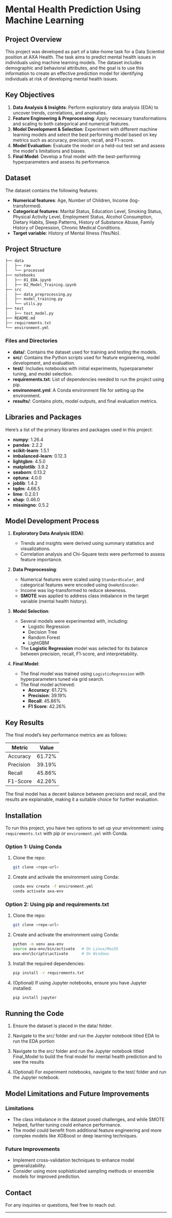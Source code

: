 # Mental Health Prediction Using Machine Learning

## Project Overview

This project was developed as part of a take-home task for a Data Scientist position at AXA Health. The task aims to predict mental health issues in individuals using machine learning models. The dataset includes demographic and behavioral attributes, and the goal is to use this information to create an effective prediction model for identifying individuals at risk of developing mental health issues.

## Key Objectives

1. **Data Analysis & Insights**: Perform exploratory data analysis (EDA) to uncover trends, correlations, and anomalies.
2. **Feature Engineering & Preprocessing**: Apply necessary transformations and scaling to both categorical and numerical features.
3. **Model Development & Selection**: Experiment with different machine learning models and select the best performing model based on key metrics such as accuracy, precision, recall, and F1-score.
4. **Model Evaluation**: Evaluate the model on a held-out test set and assess the model's limitations and biases.
5. **Final Model**: Develop a final model with the best-performing hyperparameters and assess its performance.

## Dataset

The dataset contains the following features:
- **Numerical features**: Age, Number of Children, Income (log-transformed).
- **Categorical features**: Marital Status, Education Level, Smoking Status, Physical Activity Level, Employment Status, Alcohol Consumption, Dietary Habits, Sleep Patterns, History of Substance Abuse, Family History of Depression, Chronic Medical Conditions.
- **Target variable**: History of Mental Illness (Yes/No).

## Project Structure
```bash
├── data
│   ├── raw
│   └── processed
├── notebooks
│   ├── 01_EDA.ipynb
│   ├── 02_Model_Training.ipynb
├── src
│   ├── data_preprocessing.py
│   ├── model_training.py
│   └── utils.py
├── test
│   ├── test_model.py
├── README.md
├── requirements.txt
└── environment.yml
```




### Files and Directories
- **data/**: Contains the dataset used for training and testing the models.
- **src/**: Contains the Python scripts used for feature engineering, model development, and evaluation.
- **test/**: Includes notebooks with initial experiments, hyperparameter tuning, and model selection.
- **requirements.txt**: List of dependencies needed to run the project using pip.
- **environment.yml**: A Conda environment file for setting up the environment.
- **results/**: Contains plots, model outputs, and final evaluation metrics.

## Libraries and Packages

Here’s a list of the primary libraries and packages used in this project:
- **numpy**: 1.26.4
- **pandas**: 2.2.2
- **scikit-learn**: 1.5.1
- **imbalanced-learn**: 0.12.3
- **lightgbm**: 4.5.0
- **matplotlib**: 3.9.2
- **seaborn**: 0.13.2
- **optuna**: 4.0.0
- **joblib**: 1.4.2
- **tqdm**: 4.66.5
- **lime**: 0.2.0.1
- **shap**: 0.46.0
- **missingno**: 0.5.2

## Model Development Process

1. **Exploratory Data Analysis (EDA)**:
   - Trends and insights were derived using summary statistics and visualizations.
   - Correlation analysis and Chi-Square tests were performed to assess feature importance.

2. **Data Preprocessing**:
   - Numerical features were scaled using `StandardScaler`, and categorical features were encoded using `OneHotEncoder`.
   - Income was log-transformed to reduce skewness.
   - **SMOTE** was applied to address class imbalance in the target variable (mental health history).

3. **Model Selection**:
   - Several models were experimented with, including:
     - Logistic Regression
     - Decision Tree
     - Random Forest
     - LightGBM
   - The **Logistic Regression** model was selected for its balance between precision, recall, F1-score, and interpretability.

4. **Final Model**:
   - The final model was trained using `LogisticRegression` with hyperparameters tuned via grid search.
   - The final model achieved:
     - **Accuracy**: 61.72%
     - **Precision**: 39.19%
     - **Recall**: 45.86%
     - **F1 Score**: 42.26%

## Key Results

The final model’s key performance metrics are as follows:

| Metric      | Value   |
|-------------|---------|
| Accuracy    | 61.72%  |
| Precision   | 39.19%  |
| Recall      | 45.86%  |
| F1-Score    | 42.26%  |

The final model has a decent balance between precision and recall, and the results are explainable, making it a suitable choice for further evaluation.

## Installation

To run this project, you have two options to set up your environment: using `requirements.txt` with pip or `environment.yml` with Conda.

### Option 1: Using Conda

1. Clone the repo:
   ```bash
   git clone <repo-url>
   ```

2. Create and activate the environment using Conda:
    ```bash
    conda env create -f environment.yml
    conda activate axa-env
    ```

### Option 2: Using pip and requirements.txt

1. Clone the repo:
   ```bash
   git clone <repo-url>
   ```

2. Create and activate the environment using Conda:
    ```bash
    python -m venv axa-env
    source axa-env/bin/activate   # On Linux/MacOS
    axa-env\Scripts\activate      # On Windows
    ```

3. Install the required dependencies:
    ```bash
    pip install -r requirements.txt
    ```

4. (Optional) If using Jupyter notebooks, ensure you have Jupyter installed:
    ```bash
    pip install jupyter
    ```

## Running the Code

1. Ensure the dataset is placed in the data/ folder.

2. Navigate to the src/ folder and run the Jupyter notebook titled EDA to run the EDA portion

3. Navigate to the src/ folder and run the Jupyter notebook titled Final_Model to build the final model for mental health prediction and to see the results

4. (Optional) For experiment notebooks, navigate to the test/ folder and run the Jupyter notebook.


## Model Limitations and Future Improvements

### Limitations

* The class imbalance in the dataset posed challenges, and while SMOTE helped, further tuning could enhance performance.
* The model could benefit from additional feature engineering and more complex models like XGBoost or deep learning techniques.

### Future Improvements

* Implement cross-validation techniques to enhance model generalizability.
* Consider using more sophisticated sampling methods or ensemble models for improved prediction.

## Contact
For any inquiries or questions, feel free to reach out.


---
